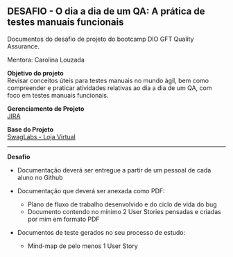 <h2>DESAFIO - O dia a dia de um QA: A prática de testes manuais funcionais</h2>

Documentos do desafio de projeto do bootcamp DIO GFT Quality Assurance.

Mentora: Carolina Louzada

<b>Objetivo do projeto</b>
<br>Revisar conceitos úteis para testes manuais no mundo ágil, bem como compreender e praticar atividades relativas ao dia a dia de um QA, com foco em testes manuais funcionais.

<b>Gerenciamento de Projeto</b> 
<br>[JIRA](https://www.atlassian.com/br/software/jira)

<b>Base do Projeto</b> 
<br>[SwagLabs - Loja Virtual](https://www.saucedemo.com/)

<hr>

<b>Desafio</b>
- Documentação deverá ser entregue a partir de um pessoal de cada aluno no Github 
- Documentação que deverá ser anexada como PDF:
  - Plano de fluxo de trabalho desenvolvido e do ciclo de vida do bug   
  - Documento contendo no mínimo 2 User Stories pensadas e criadas por mim em formato PDF 
    
- Documentos de teste gerados no seu processo de estudo:
  - Mind-map de pelo menos 1 User Story 
  

